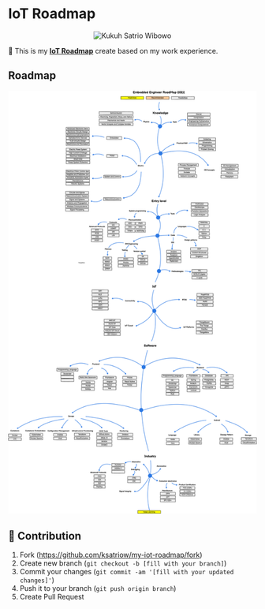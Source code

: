 # **IoT Roadmap**

<p align="center">
<img src="https://cdn-icons-png.flaticon.com/512/470/470717.png" width="100" height="100"alt="Kukuh Satrio Wibowo" border="0">
</p>

📜 This is my [**IoT Roadmap**](https://miro.com/app/board/uXjVOnZC-r8=/) create based on my work experience.

## **Roadmap**

![Roadmap](./assets/embeddedroadmap.png)

## 🚀 **Contribution**

1. Fork (https://github.com/ksatriow/my-iot-roadmap/fork)
2. Create new branch (`git checkout -b [fill with your branch]`)
3. Commit your changes (`git commit -am '[fill with your updated changes]'`)
4. Push it to your branch (`git push origin branch`)
5. Create Pull Request
